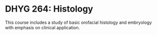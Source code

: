 # DHYG 264: Histology

This course includes a study of basic orofacial histology and embryology with emphasis on clinical application.